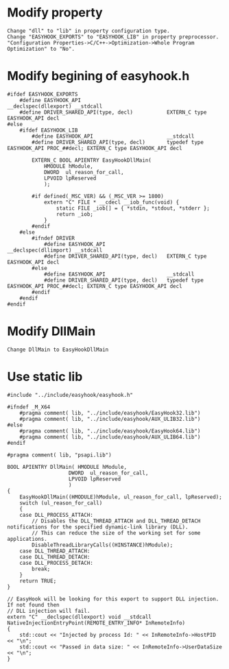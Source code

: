 # Modify property

    Change "dll" to "lib" in property configuration type.
    Change "EASYHOOK_EXPORTS" to "EASYHOOK_LIB" in property preprocessor.
    "Configuration Properties->C/C++->Optimization->Whole Program Optimization" to "No".

# Modify begining of easyhook.h

    #ifdef EASYHOOK_EXPORTS
        #define EASYHOOK_API                            __declspec(dllexport) __stdcall
        #define DRIVER_SHARED_API(type, decl)           EXTERN_C type EASYHOOK_API decl
    #else
        #ifdef EASYHOOK_LIB
            #define EASYHOOK_API                        __stdcall
            #define DRIVER_SHARED_API(type, decl)       typedef type EASYHOOK_API PROC_##decl; EXTERN_C type EASYHOOK_API decl

            EXTERN_C BOOL APIENTRY EasyHookDllMain(
                HMODULE hModule,
                DWORD  ul_reason_for_call,
                LPVOID lpReserved
                );

            #if defined(_MSC_VER) && (_MSC_VER >= 1800)
                extern "C" FILE * __cdecl __iob_func(void) {
                    static FILE _iob[] = { *stdin, *stdout, *stderr };
                    return _iob; 
                }
            #endif
        #else
            #ifndef DRIVER
                #define EASYHOOK_API                    __declspec(dllimport) __stdcall
                #define DRIVER_SHARED_API(type, decl)	EXTERN_C type EASYHOOK_API decl
            #else
                #define EASYHOOK_API                    __stdcall
                #define DRIVER_SHARED_API(type, decl)	typedef type EASYHOOK_API PROC_##decl; EXTERN_C type EASYHOOK_API decl
            #endif
        #endif
    #endif

# Modify DllMain

    Change DllMain to EasyHookDllMain

# Use static lib

    #include "../include/easyhook/easyhook.h"

    #ifndef _M_X64
        #pragma comment( lib, "../include/easyhook/EasyHook32.lib")
        #pragma comment( lib, "../include/easyhook/AUX_ULIB32.lib")
    #else
        #pragma comment( lib, "../include/easyhook/EasyHook64.lib")
        #pragma comment( lib, "../include/easyhook/AUX_ULIB64.lib")
    #endif

    #pragma comment( lib, "psapi.lib")

    BOOL APIENTRY DllMain( HMODULE hModule,
                        DWORD  ul_reason_for_call,
                        LPVOID lpReserved
                        )
    {
        EasyHookDllMain((HMODULE)hModule, ul_reason_for_call, lpReserved);
        switch (ul_reason_for_call)
        {
        case DLL_PROCESS_ATTACH:
            // Disables the DLL_THREAD_ATTACH and DLL_THREAD_DETACH notifications for the specified dynamic-link library (DLL).
            // This can reduce the size of the working set for some applications.
            DisableThreadLibraryCalls((HINSTANCE)hModule);
        case DLL_THREAD_ATTACH:
        case DLL_THREAD_DETACH:
        case DLL_PROCESS_DETACH:
            break;
        }
        return TRUE;
    }

    // EasyHook will be looking for this export to support DLL injection. If not found then 
    // DLL injection will fail.
    extern "C" __declspec(dllexport) void __stdcall NativeInjectionEntryPoint(REMOTE_ENTRY_INFO* InRemoteInfo)
    {
        std::cout << "Injected by process Id: " << InRemoteInfo->HostPID << "\n";
        std::cout << "Passed in data size: " << InRemoteInfo->UserDataSize << "\n";
    }
